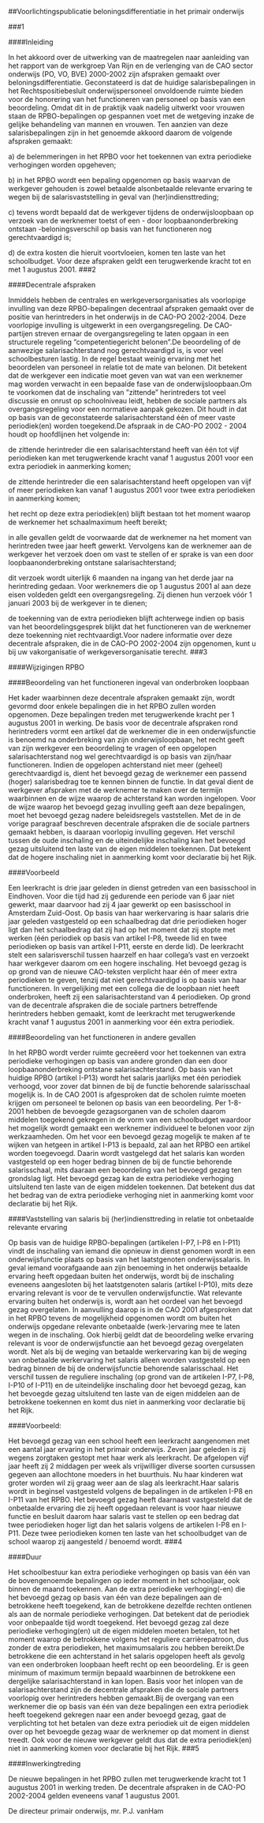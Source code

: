 <meta http-equiv='Content-Type' content='text/html; charset=utf-8' />

##Voorlichtingspublicatie beloningsdifferentiatie in het primair onderwijs

###1 

####Inleiding

In het akkoord over de uitwerking van de maatregelen naar aanleiding van het rapport van de werkgroep Van Rijn en de verlenging van de CAO sector onderwijs (PO, VO, BVE) 2000-2002 zijn afspraken gemaakt over beloningsdifferentiatie. Geconstateerd is dat de huidige salarisbepalingen in het Rechtspositiebesluit onderwijspersoneel onvoldoende ruimte bieden voor de honorering van het functioneren van personeel op basis van een beoordeling. Omdat dit in de praktijk vaak nadelig uitwerkt voor vrouwen staan de RPBO-bepalingen op gespannen voet met de wetgeving inzake de gelijke behandeling van mannen en vrouwen. Ten aanzien van deze salarisbepalingen zijn in het genoemde akkoord daarom de volgende afspraken gemaakt: 

a) de belemmeringen in het RPBO voor het toekennen van extra periodieke verhogingen worden opgeheven;  

b) in het RPBO wordt een bepaling opgenomen op basis waarvan de werkgever gehouden is zowel betaalde alsonbetaalde relevante ervaring te wegen bij de salarisvaststelling in geval van (her)indiensttreding;  

c) tevens wordt bepaald dat de werkgever tijdens de onderwijsloopbaan op verzoek van de werknemer toetst of een - door loopbaanonderbreking ontstaan -beloningsverschil op basis van het functioneren nog gerechtvaardigd is;  

d) de extra kosten die hieruit voortvloeien, komen ten laste van het schoolbudget.   Voor deze afspraken geldt een terugwerkende kracht tot en met 1 augustus 2001. 
###2 

####Decentrale afspraken

Inmiddels hebben de centrales en werkgeversorganisaties als voorlopige invulling van deze RPBO-bepalingen decentraal afspraken gemaakt over de positie van herintreders in het onderwijs in de CAO-PO 2002-2004. Deze voorlopige invulling is uitgewerkt in een overgangsregeling. De CAO-partijen streven ernaar de overgangsregeling te laten opgaan in een structurele regeling ”competentiegericht belonen”.De beoordeling of de aanwezige salarisachterstand nog gerechtvaardigd is, is voor veel schoolbesturen lastig. In de regel bestaat weinig ervaring met het beoordelen van personeel in relatie tot de mate van belonen. Dit betekent dat de werkgever een indicatie moet geven van wat van een werknemer mag worden verwacht in een bepaalde fase van de onderwijsloopbaan.Om te voorkomen dat de inschaling van ”zittende” herintreders tot veel discussie en onrust op schoolniveau leidt, hebben de sociale partners als overgangsregeling voor een normatieve aanpak gekozen. Dit houdt in dat op basis van de geconstateerde salarisachterstand één of meer vaste periodiek(en) worden toegekend.De afspraak in de CAO-PO 2002 - 2004 houdt op hoofdlijnen het volgende in:

de zittende herintreder die een salarisachterstand heeft van één tot vijf periodieken kan met terugwerkende kracht vanaf 1 augustus 2001 voor een extra periodiek in aanmerking komen;

de zittende herintreder die een salarisachterstand heeft opgelopen van vijf of meer periodieken kan vanaf 1 augustus 2001 voor twee extra periodieken in aanmerking komen;

het recht op deze extra periodiek(en) blijft bestaan tot het moment waarop de werknemer het schaalmaximum heeft bereikt;

in alle gevallen geldt de voorwaarde dat de werknemer na het moment van herintreden twee jaar heeft gewerkt. Vervolgens kan de werknemer aan de werkgever het verzoek doen om vast te stellen of er sprake is van een door loopbaanonderbreking ontstane salarisachterstand;

dit verzoek wordt uiterlijk 6 maanden na ingang van het derde jaar na herintreding gedaan. Voor werknemers die op 1 augustus 2001 al aan deze eisen voldeden geldt een overgangsregeling. Zij dienen hun verzoek vóór 1 januari 2003 bij de werkgever in te dienen;

de toekenning van de extra periodieken blijft achterwege indien op basis van het beoordelingsgesprek blijkt dat het functioneren van de werknemer deze toekenning niet rechtvaardigt.Voor nadere informatie over deze decentrale afspraken, die in de CAO-PO 2002-2004 zijn opgenomen, kunt u bij uw vakorganisatie of werkgeversorganisatie terecht.
###3 

####Wijzigingen RPBO

####Beoordeling van het functioneren ingeval van onderbroken loopbaan

Het kader waarbinnen deze decentrale afspraken gemaakt zijn, wordt gevormd door enkele bepalingen die in het RPBO zullen worden opgenomen. Deze bepalingen treden met terugwerkende kracht per 1 augustus 2001 in werking. De basis voor de decentrale afspraken rond herintreders vormt een artikel dat de werknemer die in een onderwijsfunctie is benoemd na onderbreking van zijn onderwijsloopbaan, het recht geeft van zijn werkgever een beoordeling te vragen of een opgelopen salarisachterstand nog wel gerechtvaardigd is op basis van zijn/haar functioneren. Indien de opgelopen achterstand niet meer (geheel) gerechtvaardigd is, dient het bevoegd gezag de werknemer een passend (hoger) salarisbedrag toe te kennen binnen de functie. In dat geval dient de werkgever afspraken met de werknemer te maken over de termijn waarbinnen en de wijze waarop de achterstand kan worden ingelopen. Voor de wijze waarop het bevoegd gezag invulling geeft aan deze bepalingen, moet het bevoegd gezag nadere beleidsregels vaststellen. Met de in de vorige paragraaf beschreven decentrale afspraken die de sociale partners gemaakt hebben, is daaraan voorlopig invulling gegeven. Het verschil tussen de oude inschaling en de uiteindelijke inschaling kan het bevoegd gezag uitsluitend ten laste van de eigen middelen toekennen. Dat betekent dat de hogere inschaling niet in aanmerking komt voor declaratie bij het Rijk. 

####Voorbeeld

Een leerkracht is drie jaar geleden in dienst getreden van een basisschool in Eindhoven. Voor die tijd had zij gedurende een periode van 6 jaar niet gewerkt, maar daarvoor had zij 4 jaar gewerkt op een basisschool in Amsterdam Zuid-Oost. Op basis van haar werkervaring is haar salaris drie jaar geleden vastgesteld op een schaalbedrag dat drie periodieken hoger ligt dan het schaalbedrag dat zij had op het moment dat zij stopte met werken (één periodiek op basis van artikel I-P8, tweede lid en twee periodieken op basis van artikel I-P11, eerste en derde lid). De leerkracht stelt een salarisverschil tussen haarzelf en haar collega’s vast en verzoekt haar werkgever daarom om een hogere inschaling. Het bevoegd gezag is op grond van de nieuwe CAO-teksten verplicht haar één of meer extra periodieken te geven, tenzij dat niet gerechtvaardigd is op basis van haar functioneren. In vergelijking met een collega die de loopbaan niet heeft onderbroken, heeft zij een salarisachterstand van 4 periodieken. Op grond van de decentrale afspraken die de sociale partners betreffende herintreders hebben gemaakt, komt de leerkracht met terugwerkende kracht vanaf 1 augustus 2001 in aanmerking voor één extra periodiek. 

####Beoordeling van het functioneren in andere gevallen

In het RPBO wordt verder ruimte gecreëerd voor het toekennen van extra periodieke verhogingen op basis van andere gronden dan een door loopbaanonderbreking ontstane salarisachterstand. Op basis van het huidige RPBO (artikel I-P13) wordt het salaris jaarlijks met één periodiek verhoogd, voor zover dat binnen de bij de functie behorende salarisschaal mogelijk is. In de CAO 2001 is afgesproken dat de scholen ruimte moeten krijgen om personeel te belonen op basis van een beoordeling. Per 1-8-2001 hebben de bevoegde gezagsorganen van de scholen daarom middelen toegekend gekregen in de vorm van een schoolbudget waardoor het mogelijk wordt gemaakt een werknemer individueel te belonen voor zijn werkzaamheden. Om het voor een bevoegd gezag mogelijk te maken af te wijken van hetgeen in artikel I-P13 is bepaald, zal aan het RPBO een artikel worden toegevoegd. Daarin wordt vastgelegd dat het salaris kan worden vastgesteld op een hoger bedrag binnen de bij de functie behorende salarisschaal, mits daaraan een beoordeling van het bevoegd gezag ten grondslag ligt. Het bevoegd gezag kan de extra periodieke verhoging uitsluitend ten laste van de eigen middelen toekennen. Dat betekent dus dat het bedrag van de extra periodieke verhoging niet in aanmerking komt voor declaratie bij het Rijk. 

####Vaststelling van salaris bij (her)indiensttreding in relatie tot onbetaalde relevante ervaring

Op basis van de huidige RPBO-bepalingen (artikelen I-P7, I-P8 en I-P11) vindt de inschaling van iemand die opnieuw in dienst genomen wordt in een onderwijsfunctie plaats op basis van het laatstgenoten onderwijssalaris. In geval iemand voorafgaande aan zijn benoeming in het onderwijs betaalde ervaring heeft opgedaan buiten het onderwijs, wordt bij de inschaling eveneens aangesloten bij het laatstgenoten salaris (artikel I-P10), mits deze ervaring relevant is voor de te vervullen onderwijsfunctie. Wat relevante ervaring buiten het onderwijs is, wordt aan het oordeel van het bevoegd gezag overgelaten. In aanvulling daarop is in de CAO 2001 afgesproken dat in het RPBO tevens de mogelijkheid opgenomen wordt om buiten het onderwijs opgedane relevante onbetaalde (werk-)ervaring mee te laten wegen in de inschaling. Ook hierbij geldt dat de beoordeling welke ervaring relevant is voor de onderwijsfunctie aan het bevoegd gezag overgelaten wordt. Net als bij de weging van betaalde werkervaring kan bij de weging van onbetaalde werkervaring het salaris alleen worden vastgesteld op een bedrag binnen de bij de onderwijsfunctie behorende salarisschaal. Het verschil tussen de reguliere inschaling (op grond van de artikelen I-P7, I-P8, I-P10 of I-P11) en de uiteindelijke inschaling door het bevoegd gezag, kan het bevoegde gezag uitsluitend ten laste van de eigen middelen aan de betrokkene toekennen en komt dus niet in aanmerking voor declaratie bij het Rijk. 

####Voorbeeld:

Het bevoegd gezag van een school heeft een leerkracht aangenomen met een aantal jaar ervaring in het primair onderwijs. Zeven jaar geleden is zij wegens zorgtaken gestopt met haar werk als leerkracht. De afgelopen vijf jaar heeft zij 2 middagen per week als vrijwilliger diverse soorten cursussen gegeven aan allochtone moeders in het buurthuis. Nu haar kinderen wat groter worden wil zij graag weer aan de slag als leerkracht.Haar salaris wordt in beginsel vastgesteld volgens de bepalingen in de artikelen I-P8 en I-P11 van het RPBO. Het bevoegd gezag heeft daarnaast vastgesteld dat de onbetaalde ervaring die zij heeft opgedaan relevant is voor haar nieuwe functie en besluit daarom haar salaris vast te stellen op een bedrag dat twee periodieken hoger ligt dan het salaris volgens de artikelen I-P8 en I-P11. Deze twee periodieken komen ten laste van het schoolbudget van de school waarop zij aangesteld / benoemd wordt.
###4 

####Duur

Het schoolbestuur kan extra periodieke verhogingen op basis van één van de bovengenoemde bepalingen op ieder moment in het schooljaar, ook binnen de maand toekennen. Aan de extra periodieke verhoging(-en) die het bevoegd gezag op basis van één van deze bepalingen aan de betrokkene heeft toegekend, kan de betrokkene dezelfde rechten ontlenen als aan de normale periodieke verhogingen. Dat betekent dat de periodiek voor onbepaalde tijd wordt toegekend. Het bevoegd gezag zal deze periodieke verhoging(en) uit de eigen middelen moeten betalen, tot het moment waarop de betrokkene volgens het reguliere carrièrepatroon, dus zonder de extra periodieken, het maximumsalaris zou hebben bereikt.De betrokkene die een achterstand in het salaris opgelopen heeft als gevolg van een onderbroken loopbaan heeft recht op een beoordeling. Er is geen minimum of maximum termijn bepaald waarbinnen de betrokkene een dergelijke salarisachterstand in kan lopen. Basis voor het inlopen van de salarisachterstand zijn de decentrale afspraken die de sociale partners voorlopig over herintreders hebben gemaakt.Bij de overgang van een werknemer die op basis van één van deze bepalingen een extra periodiek heeft toegekend gekregen naar een ander bevoegd gezag, gaat de verplichting tot het betalen van deze extra periodiek uit de eigen middelen over op het bevoegde gezag waar de werknemer op dat moment in dienst treedt. Ook voor de nieuwe werkgever geldt dus dat de extra periodiek(en) niet in aanmerking komen voor declaratie bij het Rijk.
###5 

####Inwerkingtreding

De nieuwe bepalingen in het RPBO zullen met terugwerkende kracht tot 1 augustus 2001 in werking treden. De decentrale afspraken in de CAO-PO 2002-2004 gelden eveneens vanaf 1 augustus 2001. 

De 
directeur primair onderwijs, 
mr. P.J. vanHam
